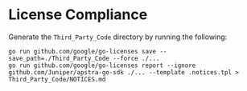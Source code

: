 # License Compliance

Generate the `Third_Party_Code` directory by running the following:

```shell
go run github.com/google/go-licenses save --save_path=./Third_Party_Code --force ./...
go run github.com/google/go-licenses report --ignore github.com/Juniper/apstra-go-sdk ./... --template .notices.tpl > Third_Party_Code/NOTICES.md
```
